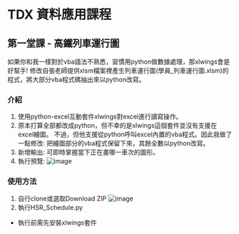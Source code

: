 # TDX 資料應用課程
##  第一堂課 - 高鐵列車運行圖
如果你和我一樣對於vba語法不熟悉，習慣用python做數據處理，那xlwings會是好幫手!
修改自張老師提供xlsm檔案裡產生列車運行圖(學員_列車運行圖.xlsm)的程式，將大部分vba程式碼抽出來以python改寫。

### 介紹
1. 使用python-excel互動套件xlwings對excel進行讀寫操作。
2. 原本打算全部都改成python，但不幸的是xlwings這個套件並沒有支援在excel繪圖。
不過，但他支援從python呼叫excel內置的vba程式。因此我做了一點修改: 把繪圖部分的vba程式保留下來，其餘全數以python改寫。
3. 新增輸出: 可即時掌握當下正在畫哪一車次的圖形。
4. 執行預覽: 
![image](https://user-images.githubusercontent.com/53686476/134799305-b53476e1-0cc8-47ca-baea-941aabd6d96f.png)


### 使用方法
1. 自行clone或選取Download ZIP
![image](https://user-images.githubusercontent.com/53686476/134798900-ec3a91d1-0622-48ed-ad5c-22ba0af25930.png)
2. 執行HSR_Schedule.py

* 執行前需先安裝xlwings套件
